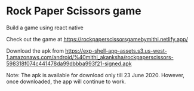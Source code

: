 # Rock Paper Scissors game

Build a game using react native

Check out the game at https://rockpaperscissorsgamebymithi.netlify.app/

Download the apk from https://exp-shell-app-assets.s3.us-west-1.amazonaws.com/android/%40mithi_akanksha/rockpaperscissors-598318f074c441478da99dbbba993f21-signed.apk

Note: The apk is available for download only till 23 June 2020. However, once downloaded, the app will continue to work. 
